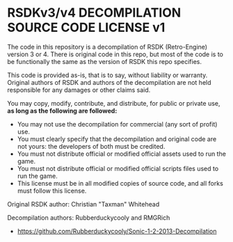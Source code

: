 # RSDKv3/v4 DECOMPILATION SOURCE CODE LICENSE v1

The code in this repository is a decompilation of RSDK (Retro-Engine) version 3 or 4.
There is original code in this repo, but most of the code is to be functionally the same as the version of RSDK this repo specifies.


This code is provided as-is, that is to say, without liability or warranty. 
Original authors of RSDK and authors of the decompilation are not held responsible for any damages or other claims said.

You may copy, modify, contribute, and distribute, for public or private use, **as long as the following are followed:**
- You may not use the decompilation for commercial (any sort of profit) use.
- You must clearly specify that the decompilation and original code are not yours: the developers of both must be credited.
- You must not distribute official or modified official assets used to run the game.
- You must not distribute official or modified official scripts files used to run the game.
- This license must be in all modified copies of source code, and all forks must follow this license.

Original RSDK author: Christian "Taxman" Whitehead

Decompilation authors: Rubberduckycooly and RMGRich
* https://github.com/Rubberduckycooly/Sonic-1-2-2013-Decompilation

